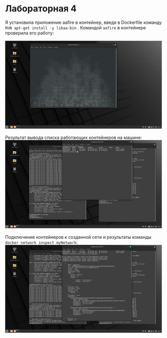 # Лабораторная 4
Я установила приложение aafire в контейнер, введя в Dockerfile команду ```RUN apt-get install -y libaa-bin``` . Командой ```aafire``` в контейнере проверила его работу: <br><br>
![](aafire.jpg) <br><br>
Результат вывода списка работающих контейнеров на машине:
![](2containers.jpg) <br><br>
Подключение контейнеров к созданной сети и результаты команды ```docker network inspect myNetwork```:
![](network.jpg) <br><br>
